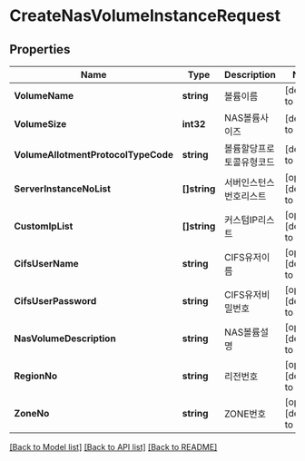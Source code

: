 # CreateNasVolumeInstanceRequest

## Properties
Name | Type | Description | Notes
------------ | ------------- | ------------- | -------------
**VolumeName** | **string** | 볼륨이름 | [default to null]
**VolumeSize** | **int32** | NAS볼륨사이즈 | [default to null]
**VolumeAllotmentProtocolTypeCode** | **string** | 볼륨할당프로토콜유형코드 | [default to null]
**ServerInstanceNoList** | **[]string** | 서버인스턴스번호리스트 | [optional] [default to null]
**CustomIpList** | **[]string** | 커스텀IP리스트 | [optional] [default to null]
**CifsUserName** | **string** | CIFS유저이름 | [optional] [default to null]
**CifsUserPassword** | **string** | CIFS유저비밀번호 | [optional] [default to null]
**NasVolumeDescription** | **string** | NAS볼륨설명 | [optional] [default to null]
**RegionNo** | **string** | 리전번호 | [optional] [default to null]
**ZoneNo** | **string** | ZONE번호 | [optional] [default to null]

[[Back to Model list]](../README.md#documentation-for-models) [[Back to API list]](../README.md#documentation-for-api-endpoints) [[Back to README]](../README.md)


